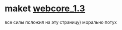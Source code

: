 # maket [webcore_1.3](https://podgorny.github.io/maket_webcore_1.3/)
все силы положил на эту страницу)
морально потух

